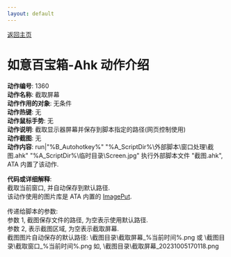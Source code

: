 ```yaml
---
layout: default
---
```


[返回主页](http://wyagd001.github.io/RuYi-Ahk)

# [](#header-2) 如意百宝箱-Ahk 动作介绍

**动作编号**: 1360  
**动作名称**: 截取屏幕  
**动作作用的对象**: 无条件  
**动作热键**: 无  
**动作鼠标手势**: 无  
**动作说明**: 截取显示器屏幕并保存到脚本指定的路径(网页控制使用)  
**动作截图**: 无  
**动作内容**: run|"%B_Autohotkey%" "%A_ScriptDir%\外部脚本\窗口处理\截图.ahk" "%A_ScriptDir%\临时目录\Screen.jpg" 
执行外部脚本文件 "截图.ahk", ATA 内置了该动作.   

**代码或详细解释**:  
截取当前窗口, 并自动保存到默认路径.  
该动作使用的图片库是 ATA 内置的 [ImagePut](https://github.com/iseahound/ImagePut).  

传递给脚本的参数:  
参数 1, 截图保存文件的路径, 为空表示使用默认路径.  
参数 2, 表示截图区域, 为空表示截取屏幕.  
截图图片自动保存的默认路径: \截图目录\截取屏幕_%当前时间%.png 或 \截图目录\截取窗口_%当前时间%.png 如, \截图目录\截取屏幕_20231005170118.png  
